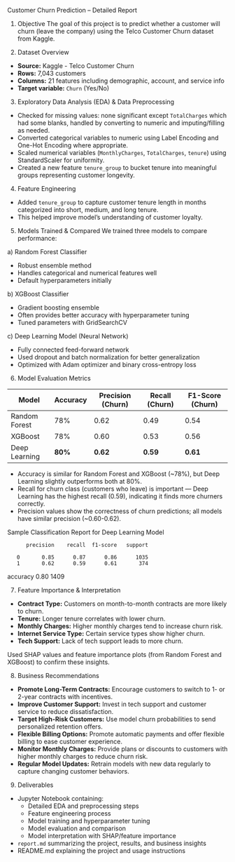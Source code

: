 Customer Churn Prediction – Detailed Report

1. Objective
The goal of this project is to predict whether a customer will churn (leave the company) using the Telco Customer Churn dataset from Kaggle.

2. Dataset Overview
- **Source:** Kaggle - Telco Customer Churn
- **Rows:** 7,043 customers
- **Columns:** 21 features including demographic, account, and service info
- **Target variable:** `Churn` (Yes/No)

3. Exploratory Data Analysis (EDA) & Data Preprocessing
- Checked for missing values: none significant except `TotalCharges` which had some blanks, handled by converting to numeric and imputing/filling as needed.
- Converted categorical variables to numeric using Label Encoding and One-Hot Encoding where appropriate.
- Scaled numerical variables (`MonthlyCharges`, `TotalCharges`, `tenure`) using StandardScaler for uniformity.
- Created a new feature `tenure_group` to bucket tenure into meaningful groups representing customer longevity.

4. Feature Engineering
- Added `tenure_group` to capture customer tenure length in months categorized into short, medium, and long tenure.
- This helped improve model’s understanding of customer loyalty.

5. Models Trained & Compared
We trained three models to compare performance:

 a) Random Forest Classifier
- Robust ensemble method
- Handles categorical and numerical features well
- Default hyperparameters initially

b) XGBoost Classifier
- Gradient boosting ensemble
- Often provides better accuracy with hyperparameter tuning
- Tuned parameters with GridSearchCV

 c) Deep Learning Model (Neural Network)
- Fully connected feed-forward network
- Used dropout and batch normalization for better generalization
- Optimized with Adam optimizer and binary cross-entropy loss
 6. Model Evaluation Metrics

| Model         | Accuracy | Precision (Churn) | Recall (Churn) | F1-Score (Churn) |
|---------------|----------|-------------------|----------------|------------------|
| Random Forest | 78%      | 0.62              | 0.49           | 0.54             |
| XGBoost       | 78%      | 0.60              | 0.53           | 0.56             |
| Deep Learning | **80%**  | **0.62**          | **0.59**       | **0.61**         |

- Accuracy is similar for Random Forest and XGBoost (~78%), but Deep Learning slightly outperforms both at 80%.
- Recall for churn class (customers who leave) is important — Deep Learning has the highest recall (0.59), indicating it finds more churners correctly.
- Precision values show the correctness of churn predictions; all models have similar precision (~0.60-0.62).

Sample Classification Report for Deep Learning Model

          precision    recall  f1-score   support

       0       0.85      0.87      0.86      1035
       1       0.62      0.59      0.61       374

accuracy                           0.80      1409



 7. Feature Importance & Interpretation
- **Contract Type:** Customers on month-to-month contracts are more likely to churn.
- **Tenure:** Longer tenure correlates with lower churn.
- **Monthly Charges:** Higher monthly charges tend to increase churn risk.
- **Internet Service Type:** Certain service types show higher churn.
- **Tech Support:** Lack of tech support leads to more churn.

Used SHAP values and feature importance plots (from Random Forest and XGBoost) to confirm these insights.

 8. Business Recommendations
- **Promote Long-Term Contracts:** Encourage customers to switch to 1- or 2-year contracts with incentives.
- **Improve Customer Support:** Invest in tech support and customer service to reduce dissatisfaction.
- **Target High-Risk Customers:** Use model churn probabilities to send personalized retention offers.
- **Flexible Billing Options:** Promote automatic payments and offer flexible billing to ease customer experience.
- **Monitor Monthly Charges:** Provide plans or discounts to customers with higher monthly charges to reduce churn risk.
- **Regular Model Updates:** Retrain models with new data regularly to capture changing customer behaviors.

9. Deliverables
- Jupyter Notebook containing:
  - Detailed EDA and preprocessing steps
  - Feature engineering process
  - Model training and hyperparameter tuning
  - Model evaluation and comparison
  - Model interpretation with SHAP/feature importance
- `report.md` summarizing the project, results, and business insights
- README.md explaining the project and usage instructions


